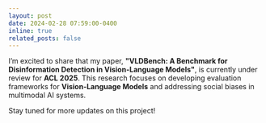 ```yaml
---
layout: post
date: 2024-02-28 07:59:00-0400
inline: true
related_posts: false
---
```


I’m excited to share that my paper, **"VLDBench: A Benchmark for Disinformation Detection in Vision-Language Models"**, is currently under review for **ACL 2025**. This research focuses on developing evaluation frameworks for **Vision-Language Models** and addressing social biases in multimodal AI systems.

Stay tuned for more updates on this project!